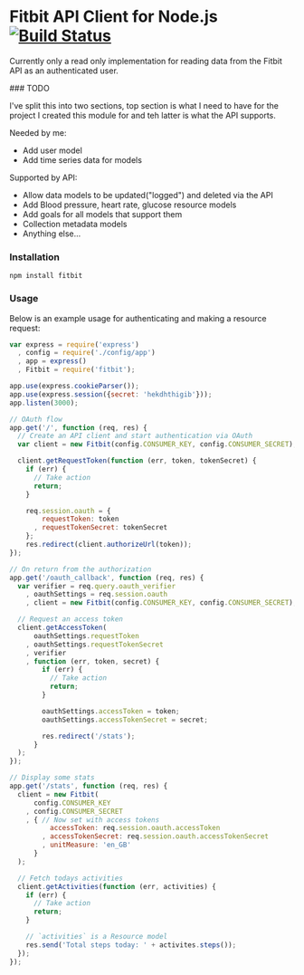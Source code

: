 Fitbit API Client for Node.js [![Build Status](https://travis-ci.org/p-m-p/node-fitbit.png?branch=master)](https://travis-ci.org/p-m-p/node-fitbit)
===

Currently only a read only implementation for reading data from the Fitbit API
as an authenticated user.

### TODO

I've split this into two sections, top section is what I need to have for the
project I created this module for and teh latter is what the API supports.

Needed by me:

* Add user model
* Add time series data for models

Supported by API:

* Allow data models to be updated("logged") and deleted via the API
* Add Blood pressure, heart rate, glucose resource models
* Add goals for all models that support them
* Collection metadata models
* Anything else...

### Installation

`npm install fitbit`

### Usage

Below is an example usage for authenticating and making a resource request:

```javascript
var express = require('express')
  , config = require('./config/app')
  , app = express()
  , Fitbit = require('fitbit');

app.use(express.cookieParser());
app.use(express.session({secret: 'hekdhthigib'}));
app.listen(3000);

// OAuth flow
app.get('/', function (req, res) {
  // Create an API client and start authentication via OAuth
  var client = new Fitbit(config.CONSUMER_KEY, config.CONSUMER_SECRET);

  client.getRequestToken(function (err, token, tokenSecret) {
    if (err) {
      // Take action
      return;
    }

    req.session.oauth = {
        requestToken: token
      , requestTokenSecret: tokenSecret
    };
    res.redirect(client.authorizeUrl(token));
});

// On return from the authorization
app.get('/oauth_callback', function (req, res) {
  var verifier = req.query.oauth_verifier
    , oauthSettings = req.session.oauth
    , client = new Fitbit(config.CONSUMER_KEY, config.CONSUMER_SECRET);

  // Request an access token
  client.getAccessToken(
      oauthSettings.requestToken
    , oauthSettings.requestTokenSecret
    , verifier
    , function (err, token, secret) {
        if (err) {
          // Take action
          return;
        }

        oauthSettings.accessToken = token;
        oauthSettings.accessTokenSecret = secret;

        res.redirect('/stats');
      }
  );
});

// Display some stats
app.get('/stats', function (req, res) {
  client = new Fitbit(
      config.CONSUMER_KEY
    , config.CONSUMER_SECRET
    , { // Now set with access tokens
          accessToken: req.session.oauth.accessToken
        , accessTokenSecret: req.session.oauth.accessTokenSecret
        , unitMeasure: 'en_GB'
      }
  );

  // Fetch todays activities
  client.getActivities(function (err, activities) {
    if (err) {
      // Take action
      return;
    }

    // `activities` is a Resource model
    res.send('Total steps today: ' + activites.steps());
  });
});
```
